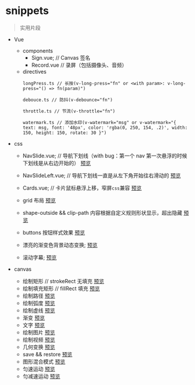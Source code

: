 # snippets

> 实用片段

- Vue

  - components
    - Sign.vue; // Canvas 签名
    - Record.vue // 录屏（包括摄像头、音频）
  - directives
    ```
    longPress.ts // 长按(v-long-press="fn" or <with param>: v-long-press="() => fn(param)")
    ```
    ```
    debouce.ts // 防抖(v-debounce="fn")
    ```
    ```
    throttle.ts // 节流(v-throttle="fn")
    ```
    ```
    watermark.ts // 添加水印(v-watermark="msg" or v-watermark="{ text: msg, font: '48px', color: 'rgba(0, 250, 154, .2)', width: 150, height: 150, rotate: 30 }")
    ```

- css

  - NavSlide.vue; // 导航下划线（with bug：第一个 nav 第一次悬浮的时候下划线是从右边开始的）
    [预览](https://github.com/snow-sprite/snippets/raw/main/docs/demo/left-right.gif?raw=true)

  - NavSlideLeft.vue; // 导航下划线一直是从左下角开始往右滑动的
    [预览](https://github.com/snow-sprite/snippets/raw/main/docs/demo/left.gif?raw=true)

  - Cards.vue; // 卡片鼠标悬浮上移，窄屏`css`兼容
    [预览](https://github.com/snow-sprite/snippets/raw/main/docs/demo/cards.gif?raw=true)

  - grid 布局
    [预览](https://snow-sprite.github.io/snippets/grid/grid.html)

  - shape-outside && clip-path 内容根据自定义规则形状显示，超出隐藏
    [预览](https://snow-sprite.github.io/snippets/shape/shape-outside.html)

  - buttons 按钮样式效果
    [预览](https://snow-sprite.github.io/snippets/css-effects/buttons-effect.html)

  - 漂亮的渐变色背景动态变换; 
    [预览](https://snow-sprite.github.io/snippets/css-effects/animate-bg.html)

  - 滚动字幕; 
    [预览](https://snow-sprite.github.io/snippets/css-effects/scrolling-marquee.html)

- canvas
  - 绘制矩形 // strokeRect 无填充
    [预览](https://snow-sprite.github.io/snippets/canvas/1.strokeRect.html)
  - 绘制填充矩形 // fillRect 填充
    [预览](https://snow-sprite.github.io/snippets/canvas/2.fillRect.html)
  - 绘制路径
    [预览](https://snow-sprite.github.io/snippets/canvas/3.路径.html)
  - 绘制弧度
    [预览](https://snow-sprite.github.io/snippets/canvas/4.弧度.html)
  - 绘制虚线
    [预览](https://snow-sprite.github.io/snippets/canvas/5.虚线.html)
  - 渐变
    [预览](https://snow-sprite.github.io/snippets/canvas/6.渐变.html)
  - 文字
    [预览](https://snow-sprite.github.io/snippets/canvas/7.文字.html)
  - 绘制图片
    [预览](https://snow-sprite.github.io/snippets/canvas/8.绘制图片.html)
  - 绘制视频
    [预览](https://snow-sprite.github.io/snippets/canvas/9.简易视频播放器.html)
  - 几何变换
    [预览](https://snow-sprite.github.io/snippets/canvas/10.几何变换.html)
  - save && restore
    [预览](https://snow-sprite.github.io/snippets/canvas/11.save&&restore.html)
  - 图形混合模式
    [预览](https://snow-sprite.github.io/snippets/canvas/12.图形混合模式.html)
  - 匀速运动
    [预览](https://snow-sprite.github.io/snippets/canvas/13.匀速运动.html)
  - 匀减速运动
    [预览](https://snow-sprite.github.io/snippets/canvas/14.匀减速运动.html)
